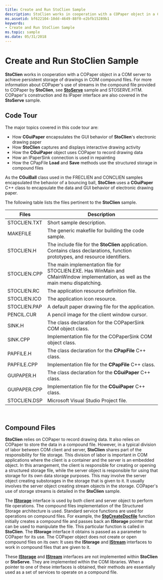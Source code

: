 ```yaml
---
title: Create and Run StoClien Sample
description: StoClien works in cooperation with a COPaper object in a COM server to achieve persistent storage of drawings in COM compound files.
ms.assetid: bf622104-10dd-4649-88f0-e2bfb15289b1
keywords:
- Create and Run StoClien Sample
ms.topic: sample
ms.date: 05/31/2018
---
```


# Create and Run StoClien Sample

**StoClien** works in cooperation with a COPaper object in a COM server to achieve persistent storage of drawings in COM compound files. For more information about COPaper's use of streams in the compound file provided to COPaper by **StoClien**, see [**StoServe**](structured-storage-server-sample--stoserve-.md) sample and STOSERVE.HTM. COPaper's construction and its IPaper interface are also covered in the **StoServe** sample.

## Code Tour

The major topics covered in this code tour are:

-   How **CGuiPaper** encapsulates the GUI behavior of **StoClien**'s electronic drawing paper
-   How **StoClien** captures and displays interactive drawing activity
-   How the **CGuiPaper** object uses COPaper to record drawing data
-   How an IPaperSink connection is used in repainting
-   How the CPapFile **Load** and **Save** methods use the structured storage in compound files

As the **CGuiBall** class used in the FRECLIEN and CONCLIEN samples encapsulated the behavior of a bouncing ball, **StoClien** uses a **CGuiPaper** C++ class to encapsulate the data and GUI behavior of electronic drawing paper.

The following table lists the files pertinent to the **StoClien** sample.



| Files        | Description                                                                                                                      |
|--------------|----------------------------------------------------------------------------------------------------------------------------------|
| STOCLIEN.TXT | Short sample description.                                                                                                        |
| MAKEFILE     | The generic makefile for building the code sample.                                                                               |
| STOCLIEN.H   | The include file for the **StoClien** application. Contains class declarations, function prototypes, and resource identifiers.   |
| STOCLIEN.CPP | The main implementation file for STOCLIEN.EXE. Has WinMain and CMainWindow implementation, as well as the main menu dispatching. |
| STOCLIEN.RC  | The application resource definition file.                                                                                        |
| STOCLIEN.ICO | The application icon resource.                                                                                                   |
| STOCLIEN.PAP | A default paper drawing file for the application.                                                                                |
| PENCIL.CUR   | A pencil image for the client window cursor.                                                                                     |
| SINK.H       | The class declaration for the COPaperSink COM object class.                                                                      |
| SINK.CPP     | Implementation file for the COPaperSink COM object class.                                                                        |
| PAPFILE.H    | The class declaration for the **CPapFile** C++ class.                                                                            |
| PAPFILE.CPP  | Implementation file for the **CPapFile** C++ class.                                                                              |
| GUIPAPER.H   | The class declaration for the **CGuiPaper** C++ class.                                                                           |
| GUIPAPER.CPP | Implementation file for the **CGuiPaper** C++ class.                                                                             |
| STOCLIEN.DSP | Microsoft Visual Studio Project file.                                                                                            |



 

## Compound Files

**StoClien** relies on COPaper to record drawing data. It also relies on COPaper to store the data in a compound file. However, in a typical division of labor between COM client and server, **StoClien** shares part of the responsibility for file storage. This division of labor is important in COM applications where the client is a container and the server is an embedded object. In this arrangement, the client is responsible for creating or opening a structured storage file, while the server object is responsible for using that storage for its own data storage purposes. This may involve the server object creating substorages in the storage that is given to it. It usually involves the server object creating stream objects in the storage. COPaper's use of storage streams is detailed in the **StoClien** sample.

The [**IStorage**](/windows/desktop/api/Objidl/nn-objidl-istorage) interface is used by both client and server object to perform file operations. The compound files implementation of the Structured Storage architecture is used. Standard service functions are used for operations on compound files. For example, the [**StgCreateDocfile**](/windows/desktop/api/coml2api/nf-coml2api-stgcreatedocfile) function initially creates a compound file and passes back an **IStorage** pointer that can be used to manipulate the file. This particular function is called in **StoClien**. The **IStorage** interface it obtains is passed as a parameter to COPaper for its use. The COPaper object does not create or open compound files on its own: It uses the **IStorage** and [**IStream**](/windows/desktop/api/Objidl/nn-objidl-istream) interfaces to work in compound files that are given to it.

These [**IStorage**](/windows/desktop/api/Objidl/nn-objidl-istorage) and [**IStream**](/windows/desktop/api/Objidl/nn-objidl-istream) interfaces are not implemented within **StoClien** or **StoServe**. They are implemented within the COM libraries. When a pointer to one of these interfaces is obtained, their methods are essentially used as a set of services to operate on a compound file.

 

 




